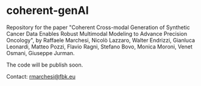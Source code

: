# coherent-genAI

Repository for the paper "Coherent Cross-modal Generation of Synthetic Cancer Data Enables Robust Multimodal Modeling to Advance Precision Oncology", by Raffaele Marchesi, Nicolò Lazzaro, Walter Endrizzi, Gianluca Leonardi, Matteo Pozzi, Flavio Ragni, Stefano Bovo, Monica Moroni, Venet Osmani, Giuseppe Jurman.

The code will be publish soon.

Contact: rmarchesi@fbk.eu
